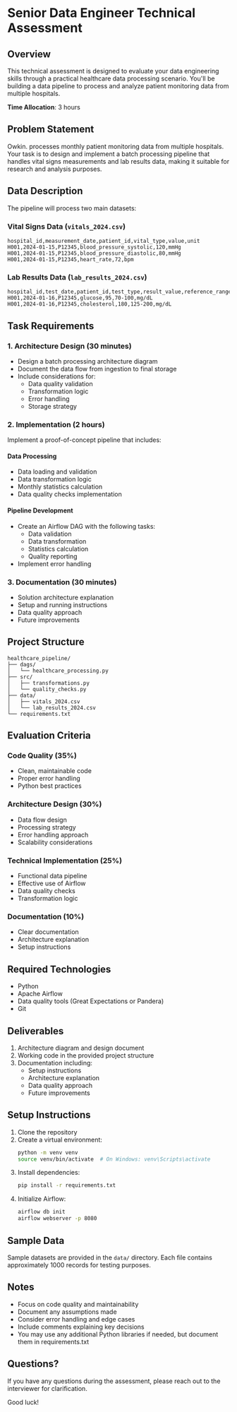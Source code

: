# Senior Data Engineer Technical Assessment

## Overview
This technical assessment is designed to evaluate your data engineering skills through a practical healthcare data processing scenario. You'll be building a data pipeline to process and analyze patient monitoring data from multiple hospitals.

**Time Allocation**: 3 hours

## Problem Statement
Owkin. processes monthly patient monitoring data from multiple hospitals. Your task is to design and implement a batch processing pipeline that handles vital signs measurements and lab results data, making it suitable for research and analysis purposes.

## Data Description

The pipeline will process two main datasets:

### Vital Signs Data (`vitals_2024.csv`)
```csv
hospital_id,measurement_date,patient_id,vital_type,value,unit
H001,2024-01-15,P12345,blood_pressure_systolic,120,mmHg
H001,2024-01-15,P12345,blood_pressure_diastolic,80,mmHg
H001,2024-01-15,P12345,heart_rate,72,bpm
```

### Lab Results Data (`lab_results_2024.csv`)
```csv
hospital_id,test_date,patient_id,test_type,result_value,reference_range,unit
H001,2024-01-16,P12345,glucose,95,70-100,mg/dL
H001,2024-01-16,P12345,cholesterol,180,125-200,mg/dL
```

## Task Requirements

### 1. Architecture Design (30 minutes)
- Design a batch processing architecture diagram
- Document the data flow from ingestion to final storage
- Include considerations for:
  - Data quality validation
  - Transformation logic
  - Error handling
  - Storage strategy

### 2. Implementation (2 hours)
Implement a proof-of-concept pipeline that includes:

#### Data Processing
- Data loading and validation
- Data transformation logic
- Monthly statistics calculation
- Data quality checks implementation

#### Pipeline Development
- Create an Airflow DAG with the following tasks:
  - Data validation
  - Data transformation
  - Statistics calculation
  - Quality reporting
- Implement error handling

### 3. Documentation (30 minutes)
- Solution architecture explanation
- Setup and running instructions
- Data quality approach
- Future improvements

## Project Structure
```
healthcare_pipeline/
├── dags/
│   └── healthcare_processing.py
├── src/
│   ├── transformations.py
│   └── quality_checks.py
├── data/
│   ├── vitals_2024.csv
│   └── lab_results_2024.csv
└── requirements.txt
```

## Evaluation Criteria

### Code Quality (35%)
- Clean, maintainable code
- Proper error handling
- Python best practices

### Architecture Design (30%)
- Data flow design
- Processing strategy
- Error handling approach
- Scalability considerations

### Technical Implementation (25%)
- Functional data pipeline
- Effective use of Airflow
- Data quality checks
- Transformation logic

### Documentation (10%)
- Clear documentation
- Architecture explanation
- Setup instructions

## Required Technologies
- Python
- Apache Airflow
- Data quality tools (Great Expectations or Pandera)
- Git

## Deliverables
1. Architecture diagram and design document
2. Working code in the provided project structure
3. Documentation including:
   - Setup instructions
   - Architecture explanation
   - Data quality approach
   - Future improvements

## Setup Instructions
1. Clone the repository
2. Create a virtual environment:
   ```bash
   python -m venv venv
   source venv/bin/activate  # On Windows: venv\Scripts\activate
   ```
3. Install dependencies:
   ```bash
   pip install -r requirements.txt
   ```
4. Initialize Airflow:
   ```bash
   airflow db init
   airflow webserver -p 8080
   ```

## Sample Data
Sample datasets are provided in the `data/` directory. Each file contains approximately 1000 records for testing purposes.

## Notes
- Focus on code quality and maintainability
- Document any assumptions made
- Consider error handling and edge cases
- Include comments explaining key decisions
- You may use any additional Python libraries if needed, but document them in requirements.txt

## Questions?
If you have any questions during the assessment, please reach out to the interviewer for clarification.

Good luck!
